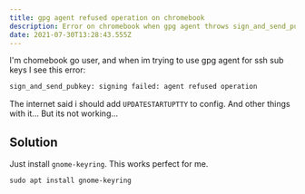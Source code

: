 ```yaml
---
title: gpg agent refused operation on chromebook 
description: Error on chromebook when gpg agent throws sign_and_send_pubkey signing failed agent refused operation
date: 2021-07-30T13:28:43.555Z
---
```


I'm chomebook go user, and when im trying to use gpg agent for ssh sub keys I see this error:

```txt
sign_and_send_pubkey: signing failed: agent refused operation
```

The internet said i should add `UPDATESTARTUPTTY` to config. And other things with it...
But its not working...

## Solution

Just install `gnome-keyring`. This works perfect for me.

```txt
sudo apt install gnome-keyring
```

